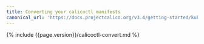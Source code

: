 ```yaml
---
title: Converting your calicoctl manifests
canonical_url: 'https://docs.projectcalico.org/v3.4/getting-started/kubernetes/upgrade/convert'
---
```


{% include {{page.version}}/calicoctl-convert.md %}
